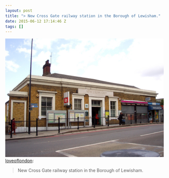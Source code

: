 ```yaml
---
layout: post
title: "> New Cross Gate railway station in the Borough of Lewisham."
date: 2015-06-12 17:14:46 Z
tags: []
---
```

![](/media/2015/06/121360873332.jpg)
[loveoflondon](http://loveoflondon.tumblr.com/post/84919126859/new-cross-gate-railway-station-in-the-borough-of):

> New Cross Gate railway station in the Borough of Lewisham.
